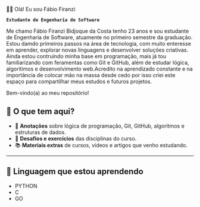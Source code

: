 🧑‍💻 Olá! Eu sou Fábio Firanzi 

**`Estudante de Engenharia de Software`**

Me chamo Fábio Firanzi Bidjoque da Costa tenho 23 anos e sou estudante de Engenharia de Software, atuamente no primeiro semestre da graduação. Estou damdo primeiros passos na área de tecnologia, com muito enteresse em aprender, explorar novas linguagens e desenvolver soluções criativas.
Ainda estou contruindo minha base em programação, mais já tou familiarizando com feramentas como Git e GitHub, além de estudar lógica, algoritimos e desenvolvimento web.Acredito na aprendizado constante e na importância de colocar mão na massa desde cedo por isso criei este espaço para compartilhar meus estudos e futuros projetos.

Bem-vindo(a) ao meu repositório!

## 📌 O que tem aqui?

- 📒 **Anotações** sobre lógica de programação, Git, GitHub, algoritmos e estruturas de dados.
- 🎯 **Desafios e exercícios** das disciplinas do curso.
- 📚 **Materiais extras** de cursos, vídeos e artigos que venho estudando.

---

## 🚀 Linguagem que estou aprendendo

- PYTHON
- C
- GO
  
  




  

